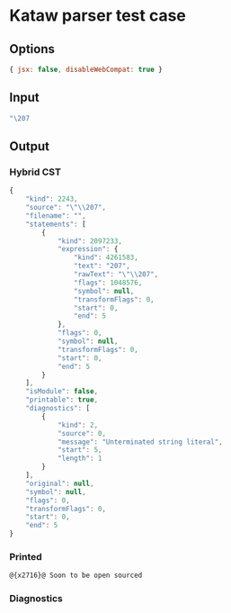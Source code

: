 # Kataw parser test case

## Options

`````js
{ jsx: false, disableWebCompat: true }
`````

## Input

`````js
"\207
`````

## Output

### Hybrid CST

```javascript
{
    "kind": 2243,
    "source": "\"\\207",
    "filename": "",
    "statements": [
        {
            "kind": 2097233,
            "expression": {
                "kind": 4261583,
                "text": "207",
                "rawText": "\"\\207",
                "flags": 1048576,
                "symbol": null,
                "transformFlags": 0,
                "start": 0,
                "end": 5
            },
            "flags": 0,
            "symbol": null,
            "transformFlags": 0,
            "start": 0,
            "end": 5
        }
    ],
    "isModule": false,
    "printable": true,
    "diagnostics": [
        {
            "kind": 2,
            "source": 0,
            "message": "Unterminated string literal",
            "start": 5,
            "length": 1
        }
    ],
    "original": null,
    "symbol": null,
    "flags": 0,
    "transformFlags": 0,
    "start": 0,
    "end": 5
}
```

### Printed

```javascript
@{x2716}@ Soon to be open sourced
```

### Diagnostics

```javascript

```

